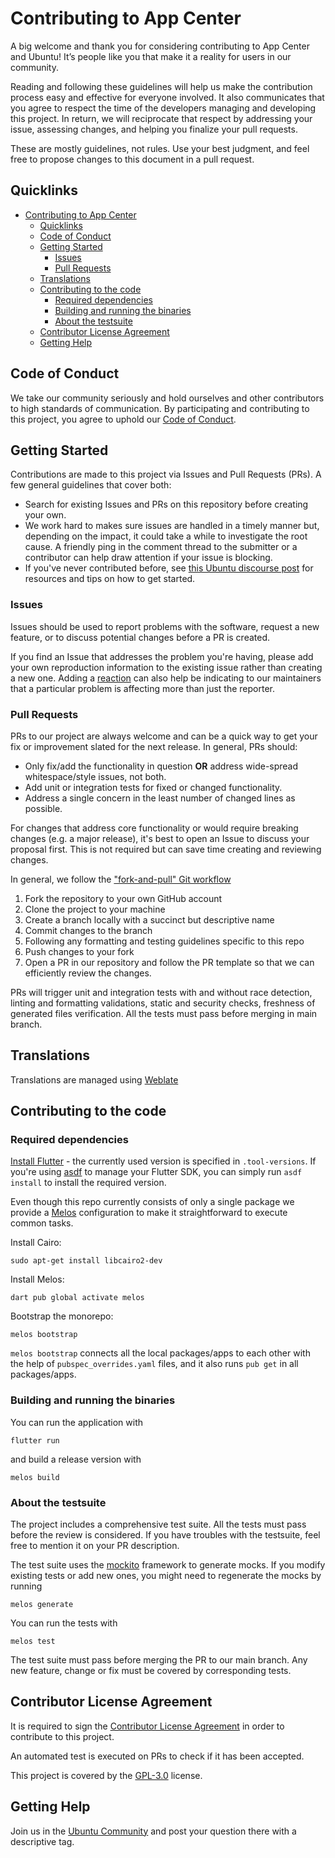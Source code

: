 # Contributing to App Center

A big welcome and thank you for considering contributing to App Center and Ubuntu! It’s people like you that make it a reality for users in our community.

Reading and following these guidelines will help us make the contribution process easy and effective for everyone involved. It also communicates that you agree to respect the time of the developers managing and developing this project. In return, we will reciprocate that respect by addressing your issue, assessing changes, and helping you finalize your pull requests.

These are mostly guidelines, not rules. Use your best judgment, and feel free to propose changes to this document in a pull request.

## Quicklinks

- [Contributing to App Center](#contributing-to-app-center)
  - [Quicklinks](#quicklinks)
  - [Code of Conduct](#code-of-conduct)
  - [Getting Started](#getting-started)
    - [Issues](#issues)
    - [Pull Requests](#pull-requests)
  - [Translations](#translations)
  - [Contributing to the code](#contributing-to-the-code)
    - [Required dependencies](#required-dependencies)
    - [Building and running the binaries](#building-and-running-the-binaries)
    - [About the testsuite](#about-the-testsuite)
  - [Contributor License Agreement](#contributor-license-agreement)
  - [Getting Help](#getting-help)

## Code of Conduct

We take our community seriously and hold ourselves and other contributors to high standards of communication. By participating and contributing to this project, you agree to uphold our [Code of Conduct](https://ubuntu.com/community/code-of-conduct).

## Getting Started

Contributions are made to this project via Issues and Pull Requests (PRs). A few general guidelines that cover both:

* Search for existing Issues and PRs on this repository before creating your own.
* We work hard to makes sure issues are handled in a timely manner but, depending on the impact, it could take a while to investigate the root cause. A friendly ping in the comment thread to the submitter or a contributor can help draw attention if your issue is blocking.
* If you've never contributed before, see [this Ubuntu discourse post](https://discourse.ubuntu.com/t/contribute/26) for resources and tips on how to get started.

### Issues

Issues should be used to report problems with the software, request a new feature, or to discuss potential changes before a PR is created.

If you find an Issue that addresses the problem you're having, please add your own reproduction information to the existing issue rather than creating a new one. Adding a [reaction](https://github.blog/2016-03-10-add-reactions-to-pull-requests-issues-and-comments/) can also help be indicating to our maintainers that a particular problem is affecting more than just the reporter.

### Pull Requests

PRs to our project are always welcome and can be a quick way to get your fix or improvement slated for the next release. In general, PRs should:

* Only fix/add the functionality in question **OR** address wide-spread whitespace/style issues, not both.
* Add unit or integration tests for fixed or changed functionality.
* Address a single concern in the least number of changed lines as possible.

For changes that address core functionality or would require breaking changes (e.g. a major release), it's best to open an Issue to discuss your proposal first. This is not required but can save time creating and reviewing changes.

In general, we follow the ["fork-and-pull" Git workflow](https://github.com/susam/gitpr)

1. Fork the repository to your own GitHub account
2. Clone the project to your machine
3. Create a branch locally with a succinct but descriptive name
4. Commit changes to the branch
5. Following any formatting and testing guidelines specific to this repo
6. Push changes to your fork
7. Open a PR in our repository and follow the PR template so that we can efficiently review the changes.

PRs will trigger unit and integration tests with and without race detection, linting and formatting validations, static and security checks, freshness of generated files verification. All the tests must pass before merging in main branch.

## Translations

Translations are managed using [Weblate](https://hosted.weblate.org/projects/ubuntu-software/app-center/)

## Contributing to the code

### Required dependencies

[Install Flutter](https://flutter.dev/docs/get-started/install/linux) - the currently used version is specified in `.tool-versions`. If you're using [asdf](https://asdf-vm.com/) to manage your Flutter SDK, you can simply run `asdf install` to install the required version.

Even though this repo currently consists of only a single package we provide a [Melos](https://docs.page/invertase/melos) configuration to make it straightforward to execute common tasks.

Install Cairo:
```
sudo apt-get install libcairo2-dev
```

Install Melos:
```
dart pub global activate melos
```

Bootstrap the monorepo:
```
melos bootstrap
```

`melos bootstrap` connects all the local packages/apps to each other with the help of `pubspec_overrides.yaml` files, and it also runs `pub get` in all packages/apps.

### Building and running the binaries

You can run the application with
```
flutter run
```

and build a release version with
```
melos build
```

### About the testsuite

The project includes a comprehensive test suite. All the tests must pass before the review is considered. If you have troubles with the testsuite, feel free to mention it on your PR description.

The test suite uses the [mockito](https://pub.dev/packages/mockito) framework to generate mocks. If you modify existing tests or add new ones, you might need to regenerate the mocks by running
```
melos generate
```

You can run the tests with
```
melos test
```

The test suite must pass before merging the PR to our main branch. Any new feature, change or fix must be covered by corresponding tests.

## Contributor License Agreement

It is required to sign the [Contributor License Agreement](https://ubuntu.com/legal/contributors) in order to contribute to this project.

An automated test is executed on PRs to check if it has been accepted.

This project is covered by the [GPL-3.0](LICENSE) license.

## Getting Help

Join us in the [Ubuntu Community](https://discourse.ubuntu.com/c/desktop/8) and post your question there with a descriptive tag.
